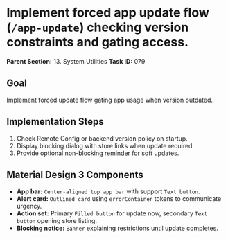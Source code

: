# Implement forced app update flow (`/app-update`) checking version constraints and gating access.

**Parent Section:** 13. System Utilities
**Task ID:** 079

## Goal
Implement forced update flow gating app usage when version outdated.

## Implementation Steps
1. Check Remote Config or backend version policy on startup.
2. Display blocking dialog with store links when update required.
3. Provide optional non-blocking reminder for soft updates.

## Material Design 3 Components
- **App bar:** `Center-aligned top app bar` with support `Text button`.
- **Alert card:** `Outlined card` using `errorContainer` tokens to communicate urgency.
- **Action set:** Primary `Filled button` for update now, secondary `Text button` opening store listing.
- **Blocking notice:** `Banner` explaining restrictions until update completes.

